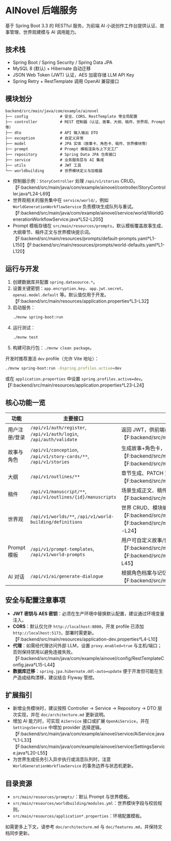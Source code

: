 # AINovel 后端服务

基于 Spring Boot 3.3 的 RESTful 服务，为前端 AI 小说创作工作台提供认证、故事管理、世界观建模与 AI 调用能力。

## 技术栈

- Spring Boot / Spring Security / Spring Data JPA
- MySQL 8 (默认) + Hibernate 自动迁移
- JSON Web Token (JWT) 认证，AES 加密存储 LLM API Key
- Spring Retry + RestTemplate 调用 OpenAI 兼容接口

## 模块划分

```
backend/src/main/java/com/example/ainovel
├── config              # 安全、CORS、RestTemplate 等全局配置
├── controller          # REST 控制器（认证、故事、大纲、稿件、世界观、Prompt 等）
├── dto                 # API 输入输出 DTO
├── exception           # 自定义异常
├── model               # JPA 实体（故事卡、角色卡、稿件、世界模块等）
├── prompt              # Prompt 模板渲染与上下文工厂
├── repository          # Spring Data JPA 仓库接口
├── service             # 业务服务层与 AI 集成
├── utils               # JWT 工具
└── worldbuilding       # 世界模块定义与加载器
```

- 控制器示例：`StoryController` 处理 `/api/v1/stories` CRUD。【F:backend/src/main/java/com/example/ainovel/controller/StoryController.java†L24-L69】
- 世界观相关的服务集中在 `service/world/`，例如 `WorldGenerationWorkflowService` 负责模块生成队列与重试。【F:backend/src/main/java/com/example/ainovel/service/world/WorldGenerationWorkflowService.java†L52-L205】
- Prompt 模板存储在 `src/main/resources/prompts`，默认模板覆盖故事生成、大纲章节、稿件正文与世界模块提示词。【F:backend/src/main/resources/prompts/default-prompts.yaml†L1-L150】【F:backend/src/main/resources/prompts/world-defaults.yaml†L1-L120】

## 运行与开发

1. 创建数据库并配置 `spring.datasource.*`。
2. 设置关键密钥：`app.encryption.key`、`app.jwt.secret`、`openai.model.default` 等。默认值仅用于开发。【F:backend/src/main/resources/application.properties†L3-L32】
3. 启动服务：
   ```bash
   ./mvnw spring-boot:run
   ```
4. 运行测试：
   ```bash
   ./mvnw test
   ```
5. 构建可执行包：`./mvnw clean package`。

开发时推荐激活 `dev` profile（允许 Vite 地址）：
```bash
./mvnw spring-boot:run -Dspring.profiles.active=dev
```
或在 `application.properties` 中设置 `spring.profiles.active=dev`。【F:backend/src/main/resources/application.properties†L23-L24】

## 核心功能一览

| 功能 | 主要接口 | 说明 |
| --- | --- | --- |
| 用户注册/登录 | `/api/v1/auth/register`, `/api/v1/auth/login`, `/api/auth/validate` | 返回 JWT，供前端存储并通过 `Authorization` 访问其他接口。【F:backend/src/main/java/com/example/ainovel/controller/AuthController.java†L37-L85】|
| 故事与角色 | `/api/v1/conception`, `/api/v1/story-cards/**`, `/api/v1/stories` | 生成故事+角色卡，支持 CRUD 与字段润色。【F:backend/src/main/java/com/example/ainovel/controller/ConceptionController.java†L38-L118】【F:backend/src/main/java/com/example/ainovel/controller/StoryController.java†L31-L69】|
| 大纲 | `/api/v1/outlines/**` | 章节生成、PATCH 更新、场景润色。【F:backend/src/main/java/com/example/ainovel/controller/OutlineController.java†L69-L165】|
| 稿件 | `/api/v1/manuscript/**`, `/api/v1/outlines/{id}/manuscripts` | 场景生成正文、稿件列表、角色变化分析。【F:backend/src/main/java/com/example/ainovel/controller/ManuscriptController.java†L29-L125】|
| 世界观 | `/api/v1/worlds/**`, `/api/v1/world-building/definitions` | 世界 CRUD、模块编辑、生成流水线、发布校验。【F:backend/src/main/java/com/example/ainovel/controller/WorldController.java†L46-L199】【F:backend/src/main/java/com/example/ainovel/controller/WorldBuildingDefinitionController.java†L15-L24】|
| Prompt 模板 | `/api/v1/prompt-templates`, `/api/v1/world-prompts` | 用户可自定义故事/世界 Prompt，支持更新与重置。【F:backend/src/main/java/com/example/ainovel/controller/PromptTemplateController.java†L23-L52】【F:backend/src/main/java/com/example/ainovel/controller/WorldPromptTemplateController.java†L20-L45】|
| AI 对话 | `/api/v1/ai/generate-dialogue` | 根据角色档案与记忆生成对白。【F:backend/src/main/java/com/example/ainovel/controller/AiController.java†L21-L29】|

## 安全与配置注意事项

- **JWT 密钥与 AES 密钥**：必须在生产环境中替换默认配置，建议通过环境变量注入。
- **CORS**：默认仅允许 `http://localhost:8080`，开发 profile 已添加 `http://localhost:5173`，部署时需更新。【F:backend/src/main/resources/application-dev.properties†L4-L10】
- **代理**：如需经代理访问外部 LLM，设置 `proxy.enabled=true` 与主机/端口；否则保持禁用以避免连接失败。【F:backend/src/main/java/com/example/ainovel/config/RestTemplateConfig.java†L15-L44】
- **数据库迁移**：`spring.jpa.hibernate.ddl-auto=update` 便于开发但可能在生产造成结构漂移，建议结合 Flyway 管控。

## 扩展指引

- 新增业务模块时，建议按照 Controller → Service → Repository → DTO 层次实现，并在 `doc/architecture.md` 更新说明。
- 增加 AI 能力时，可实现 `AiService` 接口或扩展 `OpenAiService`，并在 `SettingsService` 中增加 provider 选择逻辑。【F:backend/src/main/java/com/example/ainovel/service/AiService.java†L1-L33】【F:backend/src/main/java/com/example/ainovel/service/SettingsService.java†L20-L55】
- 为世界生成任务引入异步执行或消息队列时，注意 `WorldGenerationWorkflowService` 的事务边界与状态机更新。

## 目录资源

- `src/main/resources/prompts/`：默认 Prompt 与世界模板。
- `src/main/resources/worldbuilding/modules.yml`：世界模块字段与校验规则。
- `src/main/resources/application*.properties`：环境配置模板。

如需更多上下文，请参考 `doc/architecture.md` 与 `doc/features.md`，并保持文档同步更新。
